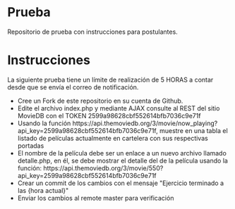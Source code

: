 # Prueba
Repositorio de prueba con instrucciones para postulantes.

<h1>Instrucciones</h3>

<p>La siguiente prueba tiene un límite de realización de 5 HORAS a contar desde que se envía el correo de notificación.</p>

<ul>
    <li>Cree un Fork de este repositorio en su cuenta de Github.</li>
    <li>Edite el archivo index.php y mediante AJAX consulte al REST del sitio MovieDB con el TOKEN 2599a98628cbf552614bfb7036c9e71f</li>
    <li>Usando la función https://api.themoviedb.org/3/movie/now_playing?api_key=2599a98628cbf552614bfb7036c9e71f, muestre en una tabla el listado de películas actualmente en cartelera con sus respectivas portadas</li>
    <li>El nombre de la película debe ser un enlace a un nuevo archivo llamado detalle.php, en él, se debe mostrar el detalle del de la película usando la función: https://api.themoviedb.org/3/movie/550?api_key=2599a98628cbf552614bfb7036c9e71f</li>
    <li>Crear un commit de los cambios con el mensaje "Ejercicio terminado a las {hora actual}"</li>
    <li>Enviar los cambios al remote master para verificación</li>
</ul>

